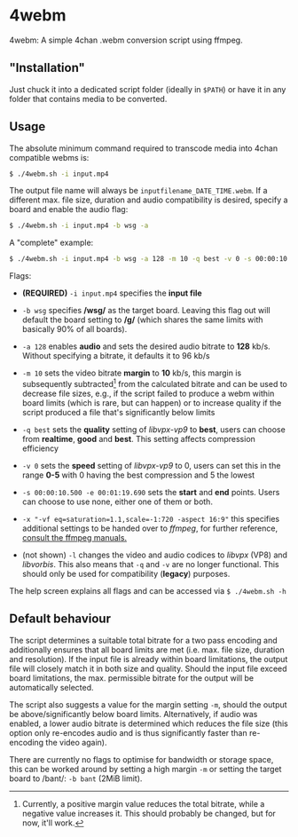 # 4webm

4webm: A simple 4chan .webm conversion script using ffmpeg.

## "Installation"

Just chuck it into a dedicated script folder (ideally in `$PATH`) or have it in any folder that contains media to be converted.

## Usage

The absolute minimum command required to transcode media into 4chan compatible webms is:

```bash
$ ./4webm.sh -i input.mp4
```
 The output file name will always be `inputfilename_DATE_TIME.webm`. If a different max. file size, duration and audio compatibility is desired, specify a board and enable the audio flag:

```bash
$ ./4webm.sh -i input.mp4 -b wsg -a
```
A "complete" example:

```bash
$ ./4webm.sh -i input.mp4 -b wsg -a 128 -m 10 -q best -v 0 -s 00:00:10.500 -e 00:01:19.690 -x "-vf eq=saturation=1.1,scale=-1:720 -aspect 16:9"
```

Flags:
* **(REQUIRED)** `-i input.mp4` specifies the **input file**
* `-b wsg` specifies **/wsg/** as the target board. Leaving this flag out will default the board setting to **/g/** (which shares the same limits with basically 90% of all boards).
* `-a 128` enables **audio** and sets the desired audio bitrate to **128** kb/s. Without specifying a bitrate, it defaults it to 96 kb/s
* `-m 10` sets the video bitrate **margin** to **10** kb/s, this margin is subsequently subtracted[^1] from the calculated bitrate and can be used to decrease file sizes, e.g., if the script failed to produce a webm within board limits (which is rare, but can happen) or to increase quality if the script produced a file that's significantly below limits
* `-q best` sets the **quality** setting of *libvpx-vp9* to **best**, users can choose from **realtime**, **good** and **best**. This setting affects compression efficiency
* `-v 0` sets the **speed** setting of *libvpx-vp9* to 0, users can set this in the range **0-5** with 0 having the best compression and 5 the lowest
* `-s 00:00:10.500 -e 00:01:19.690` sets the **start** and **end** points. Users can choose to use none, either one of them or both.
* `-x "-vf eq=saturation=1.1,scale=-1:720 -aspect 16:9"` this specifies additional settings to be handed over to *ffmpeg*, for further reference, [consult the ffmpeg manuals.](https://trac.ffmpeg.org/wiki "ffmpeg documentation")

* (not shown) `-l` changes the video and audio codices to *libvpx* (VP8) and *libvorbis*. This also means that `-q` and `-v` are no longer functional. This should only be used for compatibility (**legacy**) purposes.

The help screen explains all flags and can be accessed via `$ ./4webm.sh -h`

## Default behaviour

The script determines a suitable total bitrate for a two pass encoding and additionally ensures that all board limits are met (i.e. max. file size, duration and resolution). If the input file is already within board limitations, the output file will closely match it in both size and quality. Should the input file exceed board limitations, the max. permissible bitrate for the output will be automatically selected.

The script also suggests a value for the margin setting `-m`, should the output be above/significantly below board limits. Alternatively, if audio was enabled, a lower audio bitrate is determined which reduces the file size (this option only re-encodes audio and is thus significantly faster than re-encoding the video again). 

There are currently no flags to optimise for bandwidth or storage space, this can be worked around by setting a high margin `-m` or setting the target board to /bant/: `-b bant` (2MiB limit).

[^1]: Currently, a positive margin value reduces the total bitrate, while a negative value increases it. This should probably be changed, but for now, it'll work.
